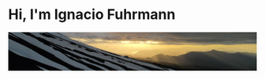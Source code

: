 # Hi, I'm Ignacio Fuhrmann

<p align="center">
  <a href="https://www.linkedin.com/in/ignacio-fuhrmann/">
    <img width="800" src="https://github.com/IgnacioFuhrmann/IgnacioFuhrmann/blob/main/github.jpg" alt="logo" />
  </a>
</p>


<!--
**IgnacioFuhrmann/IgnacioFuhrmann** is a ✨ _special_ ✨ repository because its `README.md` (this file) appears on your GitHub profile.

Here are some ideas to get you started:

- 🔭 I’m currently working on ...
- 🌱 I’m currently learning ...
- 👯 I’m looking to collaborate on ...
- 🤔 I’m looking for help with ...
- 💬 Ask me about ...
- 📫 How to reach me: ...
- 😄 Pronouns: ...
- ⚡ Fun fact: ...
-->
